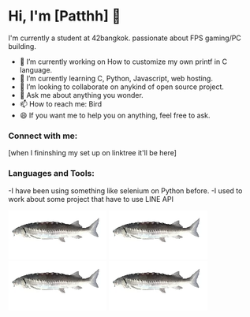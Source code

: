 # Hi, I'm [Patthh] 👋

I'm currently a student at 42bangkok. passionate about FPS gaming/PC building.

- 🔭 I’m currently working on How to customize my own printf in C language.
- 🌱 I’m currently learning C, Python, Javascript, web hosting.
- 👯 I’m looking to collaborate on anykind of open source project.
- 💬 Ask me about anything you wonder.
- 📫 How to reach me: Bird
- 😄 If you want me to help you on anything, feel free to ask.

### Connect with me:

[when I fininshing my set up on linktree it'll be here]

### Languages and Tools:

-I have been using something like selenium on Python before.
-I used to work about some project that have to use LINE API

![Alt Text](https://github.com/Patthh/Patthh/blob/main/sturgeon.gif)
![Alt Text](https://github.com/Patthh/Patthh/blob/main/sturgeon.gif)
![Alt Text](https://github.com/Patthh/Patthh/blob/main/sturgeon.gif)
![Alt Text](https://github.com/Patthh/Patthh/blob/main/sturgeon.gif)

